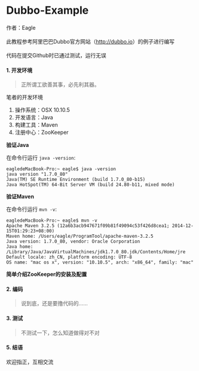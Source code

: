 # Dubbo-Example

>
作者：Eagle<br/><br/>
此教程参考阿里巴巴Dubbo官方网站（<http://dubbo.io>）的例子进行编写<br/><br/>
代码在提交Github时已通过测试，运行无误

#### 1. 开发环境
> 正所谓工欲善其事，必先利其器。

笔者的开发环境

1. 操作系统：OSX 10.10.5
2. 开发语言：Java
3. 构建工具：Maven
4. 注册中心：ZooKeeper

**验证Java**

在命令行运行 `java -version`:

    eagledeMacBook-Pro:~ eagle$ java -version
	java version "1.7.0_80"
	Java(TM) SE Runtime Environment (build 1.7.0_80-b15)
	Java HotSpot(TM) 64-Bit Server VM (build 24.80-b11, mixed mode)

**验证Maven**

在命令行运行 `mvn -v`:

	eagledeMacBook-Pro:~ eagle$ mvn -v
	Apache Maven 3.2.5 (12a6b3acb947671f09b81f49094c53f426d8cea1; 2014-12-15T01:29:23+08:00)
	Maven home: /Users/eagle/ProgramTool/apache-maven-3.2.5
	Java version: 1.7.0_80, vendor: Oracle Corporation
	Java home: /Library/Java/JavaVirtualMachines/jdk1.7.0_80.jdk/Contents/Home/jre
	Default locale: zh_CN, platform encoding: UTF-8
	OS name: "mac os x", version: "10.10.5", arch: "x86_64", family: "mac"

**简单介绍ZooKeeper的安装及配置**



#### 2. 编码
> 说到底，还是要撸代码的……


#### 3. 测试
> 不测试一下，怎么知道做得对不对


#### 5. 结语
>
欢迎指正，互相交流

